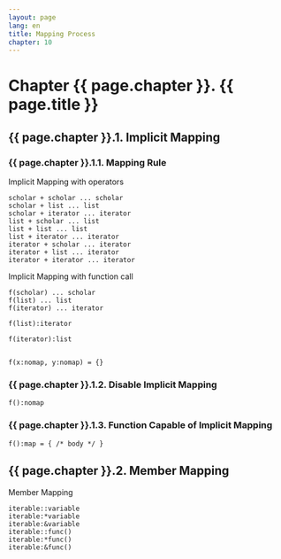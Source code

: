```yaml
---
layout: page
lang: en
title: Mapping Process
chapter: 10
---
```


# Chapter {{ page.chapter }}. {{ page.title }}


## {{ page.chapter }}.1. Implicit Mapping


### {{ page.chapter }}.1.1. Mapping Rule

Implicit Mapping with operators

    scholar + scholar ... scholar
    scholar + list ... list
    scholar + iterator ... iterator
    list + scholar ... list
    list + list ... list
    list + iterator ... iterator
    iterator + scholar ... iterator
    iterator + list ... iterator
    iterator + iterator ... iterator

Implicit Mapping with function call

    f(scholar) ... scholar
    f(list) ... list
    f(iterator) ... iterator

    f(list):iterator
    
    f(iterator):list


    f(x:nomap, y:nomap) = {}

### {{ page.chapter }}.1.2. Disable Implicit Mapping

    f():nomap

### {{ page.chapter }}.1.3. Function Capable of Implicit Mapping

    f():map = { /* body */ }

## {{ page.chapter }}.2. Member Mapping

Member Mapping

    iterable::variable
    iterable:*variable
    iterable:&variable
    iterable::func()
    iterable:*func()
    iterable:&func()
    
    
